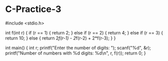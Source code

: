# C-Practice-3

#include <stdio.h>

int f(int r) {
    if (r == 1) {
        return 2;
    } else if (r == 2) {
        return 4;
    } else if (r == 3) {
        return 10;
    } else {
        return 2*f(r-1) - 2*f(r-2) + 2*f(r-3);
    }
}

int main() {
    int r;
    printf("Enter the number of digits: ");
    scanf("%d", &r);
    printf("Number of numbers with %d digits: %d\n", r, f(r));
    return 0;
}

